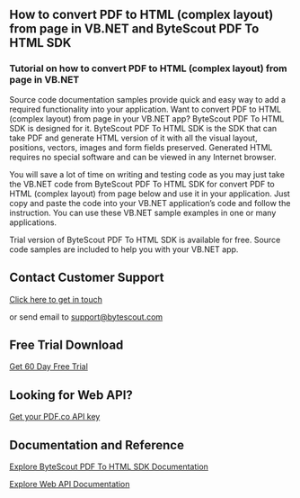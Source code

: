 ## How to convert PDF to HTML (complex layout) from page in VB.NET and ByteScout PDF To HTML SDK

### Tutorial on how to convert PDF to HTML (complex layout) from page in VB.NET

Source code documentation samples provide quick and easy way to add a required functionality into your application. Want to convert PDF to HTML (complex layout) from page in your VB.NET app? ByteScout PDF To HTML SDK is designed for it. ByteScout PDF To HTML SDK is the SDK that can take PDF and generate HTML version of it with all the visual layout, positions, vectors, images and form fields preserved. Generated HTML requires no special software and can be viewed in any Internet browser.

You will save a lot of time on writing and testing code as you may just take the VB.NET code from ByteScout PDF To HTML SDK for convert PDF to HTML (complex layout) from page below and use it in your application. Just copy and paste the code into your VB.NET application’s code and follow the instruction. You can use these VB.NET sample examples in one or many applications.

Trial version of ByteScout PDF To HTML SDK is available for free. Source code samples are included to help you with your VB.NET app.

## Contact Customer Support

[Click here to get in touch](https://bytescout.zendesk.com/hc/en-us/requests/new?subject=ByteScout%20PDF%20To%20HTML%20SDK%20Question)

or send email to [support@bytescout.com](mailto:support@bytescout.com?subject=ByteScout%20PDF%20To%20HTML%20SDK%20Question) 

## Free Trial Download

[Get 60 Day Free Trial](https://bytescout.com/download/web-installer?utm_source=github-readme)

## Looking for Web API? 

[Get your PDF.co API key](https://pdf.co/documentation/api?utm_source=github-readme)

## Documentation and Reference

[Explore ByteScout PDF To HTML SDK Documentation](https://bytescout.com/documentation/index.html?utm_source=github-readme)

[Explore Web API Documentation](https://pdf.co/documentation/api?utm_source=github-readme)